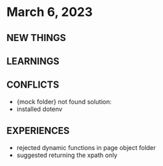 # March 6, 2023

## NEW THINGS



## LEARNINGS



## CONFLICTS

- {mock folder} not found
solution:
- installed dotenv

## EXPERIENCES

- rejected dynamic functions in page object folder
- suggested returning the xpath only